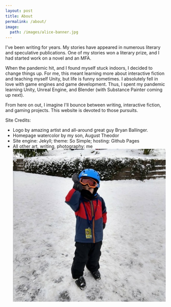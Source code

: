 ```yaml
---
layout: post 
title: About
permalink: /about/
image:
  path: /images/alice-banner.jpg
---
```

I've been writing for years. My stories have appeared in numerous literary and speculative publications. One of my stories won a literary prize, and I had started work on a novel and an MFA.

When the pandemic hit, and I found myself stuck indoors, I decided to change things up. For me, this meant learning more about interactive fiction and teaching myself Unity, but life is funny sometimes. I absolutely fell in love with game engines and game development. Thus, I spent my pandemic learning Unity, Unreal Engine, and Blender (with Substance Painter coming up next).

From here on out, I imagine I'll bounce between writing, interactive fiction, and gaming projects. This website is devoted to those pursuits.

Site Credits:
* Logo by amazing artist and all-around great guy Bryan Ballinger.
* Homepage watercolor by my son, August Theodor
* Site engine: Jekyll; theme: So Simple; hosting: Github Pages
* All other art, writing, photography: me
![](images/atg_skiing.jpg)
